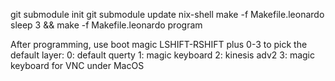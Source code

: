 git submodule init
git submodule update
nix-shell
make -f Makefile.leonardo
sleep 3 && make -f Makefile.leonardo program

After programming, use boot magic LSHIFT-RSHIFT plus 0-3 to pick the default layer:
0: default querty
1: magic keyboard
2: kinesis adv2
3: magic keyboard for VNC under MacOS
